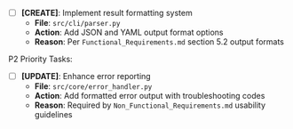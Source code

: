 - [ ] **[CREATE]**: Implement result formatting system
    - **File**: `src/cli/parser.py`
    - **Action**: Add JSON and YAML output format options
    - **Reason**: Per `Functional_Requirements.md` section 5.2 output formats

P2 Priority Tasks:
- [ ] **[UPDATE]**: Enhance error reporting
    - **File**: `src/core/error_handler.py`
    - **Action**: Add formatted error output with troubleshooting codes
    - **Reason**: Required by `Non_Functional_Requirements.md` usability guidelines